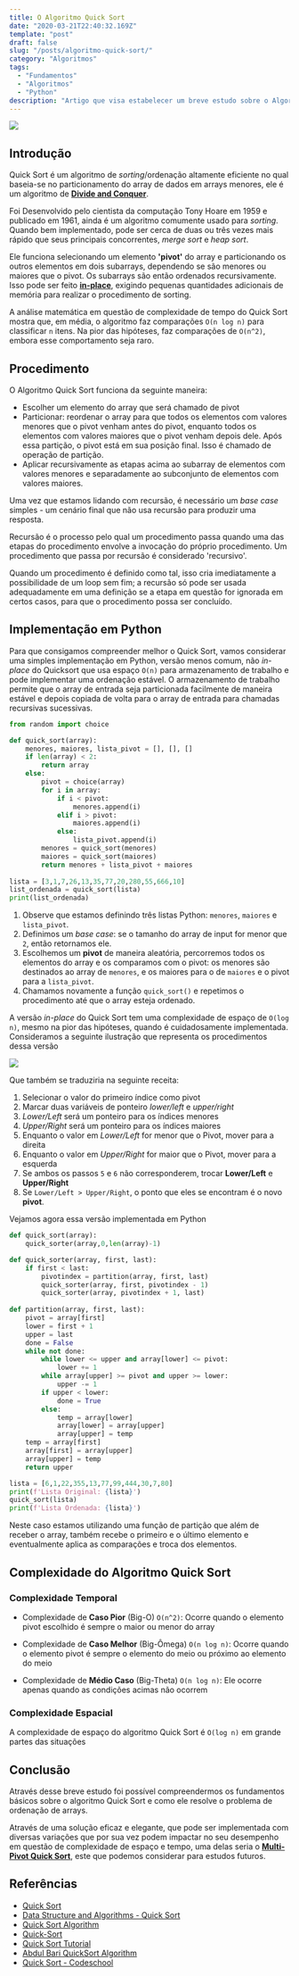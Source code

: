 ```yaml
---
title: O Algoritmo Quick Sort
date: "2020-03-21T22:40:32.169Z"
template: "post"
draft: false
slug: "/posts/algoritmo-quick-sort/"
category: "Algoritmos"
tags:
  - "Fundamentos"
  - "Algoritmos"
  - "Python"
description: "Artigo que visa estabelecer um breve estudo sobre o Algoritmo Quick Sort"
---
```


<img src="https://i.ibb.co/SJ4g5Tr/Sorting-quicksort-anim.gif"> </br>

## Introdução

Quick Sort é um algoritmo de *sorting*/ordenação altamente eficiente no qual baseia-se no particionamento do array de dados em arrays menores, ele é um algoritmo de **[Divide and Conquer](https://en.wikipedia.org/wiki/Divide-and-conquer_algorithm)**.

Foi Desenvolvido pelo cientista da computação Tony Hoare em 1959 e publicado em 1961, ainda é um algoritmo comumente usado para *sorting*. Quando bem implementado, pode ser cerca de duas ou três vezes mais rápido que seus principais concorrentes, *merge sort* e *heap sort*.

Ele funciona selecionando um elemento **'pivot'** do array e particionando os outros elementos em dois subarrays, dependendo se são menores ou maiores que o pivot. Os subarrays são então ordenados recursivamente. Isso pode ser feito **[in-place](https://en.wikipedia.org/wiki/In-place_algorithm)**, exigindo pequenas quantidades adicionais de memória para realizar o procedimento de sorting.

A análise matemática em questão de complexidade de tempo do Quick Sort mostra que, em média, o algoritmo faz comparações `O(n log n)` para classificar `n` itens. Na pior das hipóteses, faz comparações de `O(n^2)`, embora esse comportamento seja raro.

## Procedimento

O Algoritmo Quick Sort funciona da seguinte maneira:

- Escolher um elemento do array que será chamado de pivot
- Particionar: reordenar o array para que todos os elementos com valores menores que o pivot venham antes do pivot, enquanto todos os elementos com valores maiores que o pivot venham depois dele. Após essa partição, o pivot está em sua posição final. Isso é chamado de operação de partição.
- Aplicar recursivamente as etapas acima ao subarray de elementos com valores menores e separadamente ao subconjunto de elementos com valores maiores.

Uma vez que estamos lidando com recursão, é necessário um *base case* simples - um cenário final que não usa recursão para produzir uma resposta.

Recursão é o processo pelo qual um procedimento passa quando uma das etapas do procedimento envolve a invocação do próprio procedimento. Um procedimento que passa por recursão é considerado 'recursivo'.

Quando um procedimento é definido como tal, isso cria imediatamente a possibilidade de um loop sem fim; a recursão só pode ser usada adequadamente em uma definição se a etapa em questão for ignorada em certos casos, para que o procedimento possa ser concluído.

## Implementação em Python

Para que consigamos compreender melhor o Quick Sort, vamos considerar uma simples implementação em Python, versão menos comum, não *in-place* do Quicksort que usa espaço `O(n)` para armazenamento de trabalho e pode implementar uma ordenação estável. O armazenamento de trabalho permite que o array de entrada seja particionada facilmente de maneira estável e depois copiada de volta para o array de entrada para chamadas recursivas sucessivas.

```python
from random import choice

def quick_sort(array):
    menores, maiores, lista_pivot = [], [], []
    if len(array) < 2:
        return array
    else:
        pivot = choice(array)
        for i in array:
            if i < pivot:
                menores.append(i)
            elif i > pivot:
                maiores.append(i)
            else:
                lista_pivot.append(i)
        menores = quick_sort(menores)
        maiores = quick_sort(maiores)
        return menores + lista_pivot + maiores
 
lista = [3,1,7,26,13,35,77,20,280,55,666,10]
list_ordenada = quick_sort(lista)
print(list_ordenada)
```

1. Observe que estamos definindo três listas Python: `menores`, `maiores` e `lista_pivot`.
2. Definimos um *base case*: se o tamanho do array de input for menor que `2`, então retornamos ele.
3. Escolhemos um **pivot** de maneira aleatória, percorremos todos os elementos do array e os comparamos com o pivot: os menores são destinados ao array de `menores`, e os maiores para o de `maiores` e o pivot para a `lista_pivot`.
4. Chamamos novamente a função `quick_sort()` e repetimos o procedimento até que o array esteja ordenado.

A versão *in-place* do Quick Sort tem uma complexidade de espaço de `O(log n)`, mesmo na pior das hipóteses, quando é cuidadosamente implementada. Consideramos a seguinte ilustração que representa os procedimentos dessa versão

<img src="https://i.ibb.co/28ZkT96/Sem-T-tulo-1.png"> 

Que também se traduziria na seguinte receita:

1. Selecionar o valor do primeiro índice como pivot
2. Marcar duas variáveis de ponteiro *lower/left* e *upper/right*
3. *Lower/Left* será um ponteiro para os índices menores
4. *Upper/Right* será um ponteiro para os índices maiores
5. Enquanto o valor em *Lower/Left* for menor que o Pivot, mover para a direita
6. Enquanto o valor em *Upper/Right* for maior que o Pivot, mover para a esquerda
7. Se ambos os passos `5` e `6` não corresponderem, trocar **Lower/Left** e **Upper/Right**
8. Se `Lower/Left > Upper/Right`, o ponto que eles se encontram é o novo **pivot**.

Vejamos agora essa versão implementada em Python

```python
def quick_sort(array):
	quick_sorter(array,0,len(array)-1)

def quick_sorter(array, first, last):
    if first < last:
        pivotindex = partition(array, first, last)
        quick_sorter(array, first, pivotindex - 1)
        quick_sorter(array, pivotindex + 1, last)
 
def partition(array, first, last):
    pivot = array[first]
    lower = first + 1
    upper = last
    done = False
    while not done:
        while lower <= upper and array[lower] <= pivot:
            lower += 1
        while array[upper] >= pivot and upper >= lower:
            upper -= 1
        if upper < lower:
            done = True
        else:
            temp = array[lower]
            array[lower] = array[upper]
            array[upper] = temp
    temp = array[first]
    array[first] = array[upper]
    array[upper] = temp
    return upper

lista = [6,1,22,355,13,77,99,444,30,7,80]
print(f'Lista Original: {lista}')
quick_sort(lista)
print(f'Lista Ordenada: {lista}')
```

Neste caso estamos utilizando uma função de partição que além de receber o array, também recebe o primeiro e o último elemento e eventualmente aplica as comparações e troca dos elementos.

## Complexidade do Algoritmo Quick Sort

### Complexidade Temporal

- Complexidade de **Caso Pior** (Big-O) `O(n^2)`: Ocorre quando o elemento pivot escolhido é sempre o maior ou menor do array

- Complexidade de **Caso Melhor** (Big-Ômega) `O(n log n)`: Ocorre quando o elemento pivot é sempre o elemento do meio ou próximo ao elemento do meio

- Complexidade de **Médio Caso** (Big-Theta) `O(n log n)`: Ele ocorre apenas quando as condições acimas não ocorrem

### Complexidade Espacial

A complexidade de espaço do algoritmo Quick Sort é `O(log n)` em grande partes das situações

## Conclusão

Através desse breve estudo foi possível compreendermos os fundamentos básicos sobre o algoritmo Quick Sort e como ele resolve o problema de ordenação de arrays. 

Através de uma solução eficaz e elegante, que pode ser implementada com diversas variações que por sua vez podem impactar no seu desempenho em questão de complexidade de espaço e tempo, uma delas seria o **[Multi-Pivot Quick Sort](https://arxiv.org/abs/1510.04676)**, este que podemos considerar para estudos futuros.

## Referências

- [Quick Sort](https://en.wikipedia.org/wiki/Quicksort)
- [Data Structure and Algorithms - Quick Sort](https://www.tutorialspoint.com/data_structures_algorithms/quick_sort_algorithm.htm)
- [Quick Sort Algorithm](https://www.programiz.com/dsa/quick-sort)
- [Quick-Sort](https://www.studytonight.com/data-structures/quick-sort)
- [Quick Sort Tutorial](https://www.hackerearth.com/pt-br/practice/algorithms/sorting/quick-sort/tutorial/)
- [Abdul Bari QuickSort Algorithm](https://www.youtube.com/watch?v=7h1s2SojIRw)
- [Quick Sort - Codeschool](https://www.youtube.com/watch?v=COk73cpQbFQ&t=)